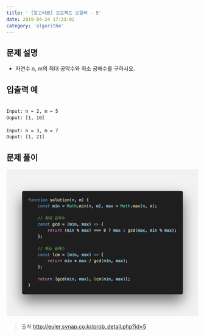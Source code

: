 ```yaml
---
title: ' [알고리즘] 프로젝트 오일러 - 5'
date: 2019-04-24 17:33:02
category: 'algorithm'
---
```


문제 설명
-------

- 자연수 n, m의 최대 공약수와 최소 공배수를 구하시오.

입출력 예
-------
```sh

Input: n = 2, m = 5
Ouput: [1, 10]

Input: n = 3, m = 7
Ouput: [1, 21]

```

문제 풀이
-------

![](../../../assets/euler/euler.5.solution.png)

> 출처  <a href="http://euler.synap.co.kr/prob_detail.php?id=5" target="_blank">http://euler.synap.co.kr/prob_detail.php?id=5</a>
